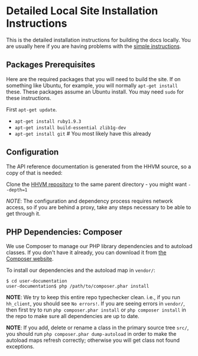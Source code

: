 # Detailed Local Site Installation Instructions

This is the detailed installation instructions for building the docs locally. You are usually here if you are having problems with the [simple instructions](README.md#build-the-site-locally).

## Packages Prerequisites

Here are the required packages that you will need to build the site. If on something like Ubuntu, for example, you will normally `apt-get install` these. These packages assume an Ubuntu install. You may need `sudo` for these instructions.

First `apt-get update`.

* `apt-get install ruby1.9.3`
* `apt-get install build-essential zlib1g-dev`
* `apt-get install git` # You most likely have this already

## Configuration

The API reference documentation is generated from the HHVM source, so a copy of
that is needed:

Clone the [HHVM repository](https://github.com/facebook/hhvm) to the same parent directory - you might want `--depth=1`

*NOTE*: The configuration and dependency process requires network access, so if you are behind a proxy, take any steps necessary to be able to get through it.

## PHP Dependencies: Composer

We use Composer to manage our PHP library dependencies and to autoload classes.
If you don't have it already, you can download it from
[the Composer website](https://getcomposer.org/).

To install our dependencies and the autoload map in `vendor/`:

```
$ cd user-documentation
user-documentation$ php /path/to/composer.phar install
```

**NOTE**: We try to keep this entire repo typechecker clean. i.e., if you run `hh_client`, you should see `No errors!`. If you are seeing errors in `vendor/`, then first try to run `php composer.phar install` or `php composer install` in the repo to make sure all dependencies are up to date.

**NOTE**: If you add, delete or rename a class in the primary source tree `src/`, you should run `php composer.phar dump-autoload` in order to make the autoload maps refresh correctly; otherwise you will get class not found exceptions.
